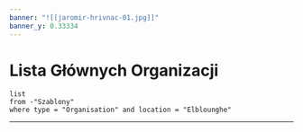 ```yaml
---
banner: "![[jaromir-hrivnac-01.jpg]]"
banner_y: 0.33334
---
```

# **Lista Głównych Organizacji**

```dataview
list 
from -"Szablony"
where type = "Organisation" and location = "Elblounghe"
```
---
